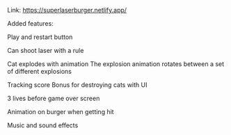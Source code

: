 

Link: https://superlaserburger.netlify.app/

Added features:

Play and restart button

Can shoot laser with a rule

Cat explodes with animation
The explosion animation rotates between a set of different explosions

Tracking score
Bonus for destroying cats with UI

3 lives before game over screen

Animation on burger when getting hit

Music and sound effects
